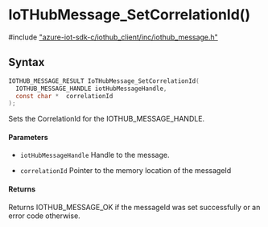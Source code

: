 # IoTHubMessage_SetCorrelationId()

\#include ["azure-iot-sdk-c/iothub_client/inc/iothub_message.h"](../iot-c-ref-iothub-message-h.md)  

## Syntax

```C
IOTHUB_MESSAGE_RESULT IoTHubMessage_SetCorrelationId(
  IOTHUB_MESSAGE_HANDLE	iotHubMessageHandle,
  const char *	correlationId
);

```

Sets the CorrelationId for the IOTHUB_MESSAGE_HANDLE.

#### Parameters
* `iotHubMessageHandle` Handle to the message. 

* `correlationId` Pointer to the memory location of the messageId

#### Returns
Returns IOTHUB_MESSAGE_OK if the messageId was set successfully or an error code otherwise.

